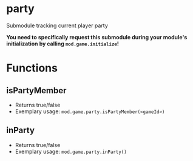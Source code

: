 # party
Submodule tracking current player party

**You need to specifically request this submodule during your module's initialization by calling `mod.game.initialize`!**

# Functions
## isPartyMember
- Returns true/false
- Exemplary usage: `mod.game.party.isPartyMember(<gameId>)`

## inParty
- Returns true/false
- Exemplary usage: `mod.game.party.inParty()`

